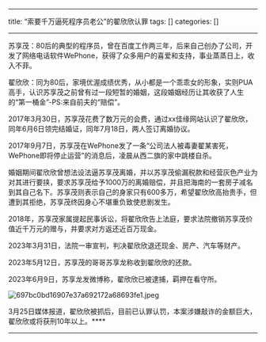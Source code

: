 
--- 
title:  “索要千万逼死程序员老公”的翟欣欣认罪 
tags: []
categories: [] 

---
苏享茂：80后的典型的程序员，曾在百度工作两三年，后来自己创办了公司，开发了网络电话软件WePhone，获得了众多用户的喜爱和支持，事业蒸蒸日上，收入不菲。

翟欣欣：同为80后，家境优渥成绩优秀，从小都是一个乖乖女的形象，实则PUA高手，认识苏享茂之前曾有过一段短暂的婚姻，这段婚姻经历让其收获了人生的“第一桶金”-PS:来自前夫的“赔偿”。

2017年3月30日，苏享茂花费了数万元的会费，通过xx佳缘网站认识了翟欣欣，同年6月6日领完结婚证，同年7月18日，两人签订离婚协议。

2017年9月7日，苏享茂在WePhone发了一条“公司法人被毒妻翟某害死，WePhone即将停止运营”的消息后，凌晨从西二旗的家中跳楼自杀。

婚姻期间翟欣欣曾想法设法逼苏享茂离婚，并以苏享茂偷漏税款和经营灰色产业为对其进行要挟，要求苏享茂给予1000万的离婚赔偿，并且把海南的一套房子减名到其自己名下。苏享茂则表示自己的身家只有600多万，希望翟欣欣高抬贵手，但遭到其拒绝，苏享茂终因身心不堪重负致使悲剧发生。

2018年，苏享茂家属提起民事诉讼，将翟欣欣告上法庭，要求法院撤销苏享茂价值近千万元的赠与，并要求对方返还近百万现金。

2023年3月31日，法院一审宣判，判决翟欣欣退还现金、房产、汽车等财产。

2023年5月12日，苏享茂的哥哥苏享龙称收到翟欣欣的还款。

2023年6月9日，苏享龙发微博称，翟欣欣已被逮捕，羁押在看守所。

<img src="https://img-blog.csdnimg.cn/img_convert/697bc0bd16907e37a692172a68693fe1.jpeg" alt="697bc0bd16907e37a692172a68693fe1.jpeg">

3月25日媒体报道，翟欣欣被抓后，目前已认罪认罚，本案涉嫌敲诈的金额巨大，翟欣欣或将获刑10年以上。****
- - - - - - - 